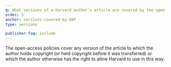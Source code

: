 ```yaml
---
q: What versions of a Harvard author's article are covered by the open-access policies?
order: 5
anchor: versions-covered-by-OAP
type: versions

publisher-faq: include
---
```

The open-access policies cover any version of the article to which the author holds copyright (or held copyright before it was transferred) or which the author otherwise has the right to allow Harvard to use in this way.
